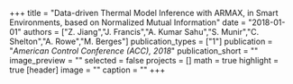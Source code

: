 +++
title = "Data-driven Thermal Model Inference with ARMAX, in Smart Environments, based on Normalized Mutual Information"
date = "2018-01-01"
authors = ["Z. Jiang","J. Francis","A. Kumar Sahu","S. Munir","C. Shelton","A. Rowe","M. Berges"]
publication_types = ["1"]
publication = "_American Control Conference (ACC), 2018_"
publication_short = ""
image_preview = ""
selected = false
projects = []
math = true
highlight = true
[header]
image = ""
caption = ""
+++

